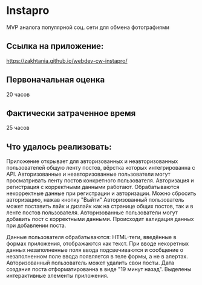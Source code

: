 # Instapro

MVP аналога популярной соц. сети для обмена фотографиями

## Ссылка на приложение:

https://zakhtania.github.io/webdev-cw-instapro/


## Первоначальная оценка

20 часов

## Фактически затраченное время

25 часов

## Что удалось реализовать:

Приложение открывает  для авторизованных и неавторизованных пользователей общую ленту постов, вёрстка которых интегрированна с API.
Авторизованные и неавторизованные пользователи могут просматривать ленту постов конкретного пользователя.
Авторизация  и регистрация с корректными данными работают.
Обрабатываются некорректные данные при регистрации и авторизации.
Можно сбросить авторизацию, нажав кнопку "Выйти"
Авторизованный пользователь может поставить лайк и дизлайк как на странице общих постов, так и в ленте постов пользователя.
Авторизованные пользователи могут добавить пост с корректными данными.
Происходит валидация данных при добавлении поста.

Данные пользователя обрабатываются: HTML-теги, введённые в формах приложения, отображаются как текст.
При вводе некоретных данных незаполненные поля ввода подсвечиваются и сообщение о незаполненном поле ввода появляется в теле формы, а не в алертах.
Авторизованный пользователь может удалить свои посты.
Дата создания поста отформатированна в виде "19 минут назад".
Выделены интерактивные элементы приложения.

